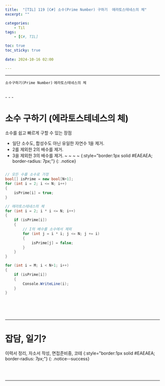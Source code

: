 ```yaml
---
title:  "[TIL] 119 [C#] 소수(Prime Number) 구하기  에라토스테네스의 체"
excerpt: ""

categories:
    - Til
tags:
    - [C#, TIL]

toc: true
toc_sticky: true
 
date: 2024-10-16 02:00

---
```

- - -

`소수구하기(Prime Number)` `에라토스테네스의 체`

<br>
- - - 

# 소수 구하기 (에라토스테네스의 체)
소수를 쉽고 빠르게 구할 수 있는 장점  
- 일단 소수도, 합성수도 아닌 유일한 자연수 1을 제거.  
- 2를 제외한 2의 배수를 제거.  
- 3을 제외한 3의 배수를 제거.  ~ ~ ~ ~ 
{:style="border:1px solid #EAEAEA; border-radius: 7px;"}
{: .notice}  

<div class="notice--primary" markdown="1"> 

```c# 

// 모든 수를 소수로 가정
bool[] isPrime = new bool[N+1];
for (int i = 2; i <= N; i++)
{
    isPrime[i] = true;
}

// 에라토스테네스의 체
for (int i = 2; i * i <= N; i++)
{
    if (isPrime[i])
    {
        // I의 배수를 소수에서 제외
        for (int j = i * i; j <= N; j += i)
        {
            isPrime[j] = false;
        }
    }
}

for (int i = M; i < N+1; i++)
{
    if (isPrime[i])
    {
        Console.WriteLine(i);
    }
}
```
</div>


<br><br><br>
- - - 


# 잡담, 일기?
이력서 정리, 자소서 작성, 면접준비중, 코테
{:style="border:1px solid #EAEAEA; border-radius: 7px;"}
{: .notice--success}  


<br><br>
- - -